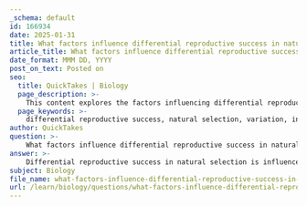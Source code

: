 ```yaml
---
_schema: default
id: 166934
date: 2025-01-31
title: What factors influence differential reproductive success in natural selection?
article_title: What factors influence differential reproductive success in natural selection?
date_format: MMM DD, YYYY
post_on_text: Posted on
seo:
  title: QuickTakes | Biology
  page_description: >-
    This content explores the factors influencing differential reproductive success in natural selection, including variation, inheritance, biological fitness, environmental pressures, sexual selection, and population dynamics.
  page_keywords: >-
    differential reproductive success, natural selection, variation, inheritance, biological fitness, survival skills, reproductive strategies, adaptation, environmental pressures, sexual selection, population dynamics, evolutionary change, traits, genetics
author: QuickTakes
question: >-
    What factors influence differential reproductive success in natural selection?
answer: >-
    Differential reproductive success in natural selection is influenced by several key factors, which can be summarized as follows:\n\n1. **Variation**: Within any given population, individuals exhibit variations in traits. These variations can be morphological, behavioral, physiological, or genetic. The presence of diverse traits is essential for natural selection to occur, as it provides the raw material upon which selection can act.\n\n2. **Inheritance**: Traits that confer advantages must be heritable, meaning they can be passed from parents to offspring. This genetic transmission ensures that advantageous traits can accumulate in future generations, leading to evolutionary change.\n\n3. **Biological Fitness**: This concept refers to an organism's ability to survive and reproduce in its environment. Fitness is influenced by several factors:\n   - **Survival Skills**: The ability to find food, avoid predators, and withstand environmental stresses directly impacts an organism's survival chances.\n   - **Reproductive Strategies**: The number of offspring produced and the level of parental investment in their care can significantly affect reproductive success. Organisms that produce more offspring or provide better care for them are more likely to pass on their genes.\n   - **Adaptation to Environment**: Traits that enhance an organism's ability to thrive in specific environmental conditions increase its fitness. For example, camouflage can help avoid predation, while physiological adaptations can improve resource utilization.\n\n4. **Environmental Pressures**: The specific challenges and opportunities presented by the environment play a crucial role in shaping which traits are advantageous. Factors such as climate, availability of resources, and presence of predators or competitors can all influence which individuals are more likely to survive and reproduce.\n\n5. **Sexual Selection**: In many species, traits that enhance mating success can also influence reproductive success. Characteristics that are attractive to potential mates can lead to increased mating opportunities, thereby enhancing an individual's reproductive output.\n\n6. **Population Dynamics**: The size and structure of a population can also affect differential reproductive success. In smaller populations, genetic drift can have a more pronounced effect, potentially leading to the fixation of certain traits regardless of their adaptive value.\n\nIn summary, differential reproductive success is a complex interplay of variation, inheritance, biological fitness, environmental pressures, and population dynamics. These factors collectively determine which traits become more prevalent in a population over time, driving the process of evolution through natural selection.
subject: Biology
file_name: what-factors-influence-differential-reproductive-success-in-natural-selection.md
url: /learn/biology/questions/what-factors-influence-differential-reproductive-success-in-natural-selection
---
```


&nbsp;